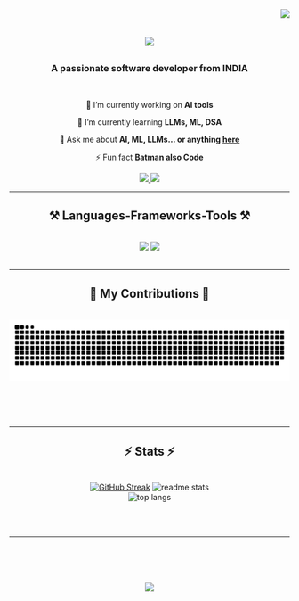 
<img align="right" src="https://visitor-badge.laobi.icu/badge?page_id=AmeyThore.AmeyThore" />

<h1 align="center">
    <img src="https://readme-typing-svg.herokuapp.com/?font=Righteous&size=35&center=true&vCenter=true&width=500&height=70&duration=4000&lines=Hi+There!+👋;+I'm+Amey+Thore!;" />
</h1>

<h3 align="center">A passionate software developer from INDIA</h3>

<br/>

<div align="center">
 
 🔭 I’m currently working on **AI tools**
 
 🌱 I’m currently learning **LLMs, ML, DSA**

💬 Ask me about **AI, ML, LLMs... or anything [here](https://github.com/AmeyThore/AmeyThore/issues)**

⚡ Fun fact **Batman also Code**

 </div>
 
<div align="center"> 
  <a href="mailto:ameythore5@gmail.com">
    <img src="https://img.shields.io/badge/Gmail-333333?style=for-the-badge&logo=gmail&logoColor=red" />
  </a>
  <a href="https://www.linkedin.com/in/ameythore08/" target="_blank">
    <img src="https://img.shields.io/badge/LinkedIn-0077B5?style=for-the-badge&logo=linkedin&logoColor=white" target="_blank" />
  </a>
  <!-- <a href="https://AmeyThore.github.io" target="_blank">
     <img src="https://img.shields.io/badge/Portfolio-FF5722?style=for-the-badge&logo=todoist&logoColor=white" target="_blank" /> sqlite, safari, google-chrome are other good icon options
  </a> -->
</div>

 <hr/>
 
<h2 align="center">⚒️ Languages-Frameworks-Tools ⚒️</h2>
<br/>
<div align="center">
    <img src="https://skillicons.dev/icons?i=java,py,bootstrap,php,html,css,vscode,github,git" />
    <img src="https://skillicons.dev/icons?i=c,mysql,sklearn,docker,eclipse,ubuntu,linux" /><br>
</div>

<br/>
<hr/>

<div align="center">
  <h2>🐍 My Contributions 🐍</h2>
  <br>
  <img alt="snake eating my contributions" src="https://raw.githubusercontent.com/AmeyThore/AmeyThore/output/github-contribution-grid-snake.svg" />
  
  <br/><br/><br/>
</div>

<hr/>

<h2 align="center">⚡ Stats ⚡</h2>
<br>
<div align=center>
  <!--<img width=390 src="https://github-readme-stats.vercel.app/?user=AmeyThore&count_private=true&theme=react&border_radius=10" alt="streak stats"/>-->
<a href="https://git.io/streak-stats"><img src="https://streak-stats.demolab.com?user=AmeyThore&theme=react&border_radius=10&card_width=390&card_height=160" alt="GitHub Streak" /></a>
  <img width=390 src="https://github-readme-stats.vercel.app/api?username=AmeyThore&count_private=true&show_icons=true&theme=react&rank_icon=github&border_radius=10" alt="readme stats" />
  <br/>
  <img width=325 align="center" src="https://github-readme-stats.vercel.app/api/top-langs/?username=AmeyThore&hide=HTML&langs_count=8&layout=compact&theme=react&border_radius=10&size_weight=0.5&count_weight=0.5&exclude_repo=github-readme-stats" alt="top langs" />
</div>

<br/><br/>

<hr/>

<br/>

<h1 align="center">
    <img src="https://readme-typing-svg.herokuapp.com/?font=Righteous&size=35&center=true&vCenter=true&width=800&height=70&duration=4000&lines=shoot+me+a+message+on+LinkedIn!+👋;" />
</h1>

<br/>
